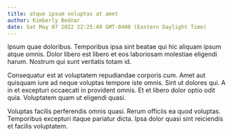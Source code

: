 ```yaml
---
title: atque ipsum voluptas at amet
author: Kimberly Bednar
date: Sat May 07 2022 22:25:49 GMT-0400 (Eastern Daylight Time)
---
```

Ipsum quae doloribus. Temporibus ipsa sint beatae qui hic aliquam ipsum atque omnis. Dolor libero est libero et eos laboriosam molestiae eligendi harum. Nostrum qui sunt veritatis totam id.

 Consequatur est at voluptatem repudiandae corporis cum. Amet aut quisquam iure ad neque voluptas tempore iste omnis. Sint ut dolores qui. A in et excepturi occaecati in provident omnis. Et et libero dolor optio odit quia. Voluptatem quam ut eligendi quasi.

 Voluptas facilis perferendis omnis quasi. Rerum officiis ea quod voluptas. Temporibus excepturi itaque pariatur dicta. Ipsa dolor quasi sint reiciendis et facilis voluptatem.